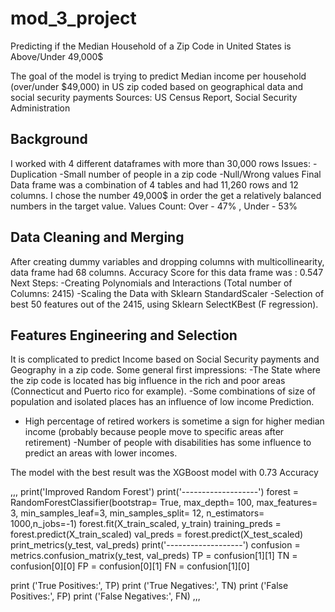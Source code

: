 # mod_3_project
Predicting if the Median Household of a Zip Code in United States is Above/Under 49,000$

The goal of the model is trying to predict Median income per household (over/under $49,000) in US zip coded based on geographical data and social security payments 
Sources:
US Census Report, Social Security Administration

## Background
I worked with 4 different dataframes with more than 30,000 rows
Issues:
-Duplication
-Small number of people in a zip code
-Null/Wrong values
Final Data frame was a combination of 4 tables and had 11,260 rows and  12 columns. 
I chose the number 49,000$ in order the get a relatively balanced numbers in the target value.
Values Count: Over - 47% , Under - 53%

## Data Cleaning and Merging
After creating dummy variables and dropping columns with multicollinearity, data frame had 68 columns. Accuracy Score for this data frame was : 0.547
Next Steps:
-Creating Polynomials and Interactions (Total number of Columns: 2415)
-Scaling the Data with Sklearn StandardScaler
-Selection of best 50 features out of the 2415, using Sklearn SelectKBest (F regression).

## Features Engineering and Selection
It is complicated to predict Income based on Social Security payments and Geography in a zip code. Some general first impressions:
-The State where the zip code is located has big influence in the rich and poor areas (Connecticut and Puerto rico for example). 
-Some combinations of size of population and isolated places has an influence of low income Prediction.
- High percentage of retired workers is sometime a sign for higher median income (probably because people move to specific areas after retirement)
-Number of people with disabilities has some influence to predict an areas with lower incomes.

The model with the best result was the XGBoost model with 0.73 Accuracy


,,,
print('Improved Random Forest')
print('-------------------')
forest = RandomForestClassifier(bootstrap= True, max_depth= 100, max_features= 3, min_samples_leaf=3, min_samples_split= 12, n_estimators= 1000,n_jobs=-1)
forest.fit(X_train_scaled, y_train)
training_preds = forest.predict(X_train_scaled)
val_preds = forest.predict(X_test_scaled)
print_metrics(y_test, val_preds)
print('-------------------')
confusion = metrics.confusion_matrix(y_test, val_preds)
TP = confusion[1][1]
TN = confusion[0][0]
FP = confusion[0][1]
FN = confusion[1][0]

print ('True Positives:', TP)
print ('True Negatives:', TN)
print ('False Positives:', FP)
print ('False Negatives:', FN)
,,,

